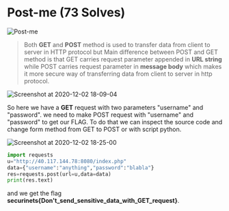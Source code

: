 # Post-me (73 Solves)
![Post-me](https://user-images.githubusercontent.com/61760291/100897026-8df56680-34bf-11eb-9926-94d0942bb755.png)

>Both **GET** and **POST** method is used to transfer data from client to server in HTTP protocol but Main difference between POST and GET method is that GET carries request parameter appended in **URL string** while POST carries request parameter in **message body** which makes it more secure way of transferring data from client to server in http protocol.

![Screenshot at 2020-12-02 18-09-04](https://user-images.githubusercontent.com/61760291/100899529-3f959700-34c2-11eb-8bad-a2cb9539047e.png)

So here we have a **GET** request with two parameters "username" and "password".
we  need to make POST request with "username" and "password" to get our FLAG.
To do that we can inspect the source code and change form method from GET to POST or with script python.

![Screenshot at 2020-12-02 18-25-00](https://user-images.githubusercontent.com/61760291/100900637-55578c00-34c3-11eb-9dc9-f886f3ecf080.png)


```python
import requests
u="http://40.117.144.78:8080/index.php"
data={"username":"anything","password":"blabla"}
res=requests.post(url=u,data=data)
print(res.text)
```
and we get the flag **securinets{Don\'t_send_sensitive_data_with_GET_request}**.
